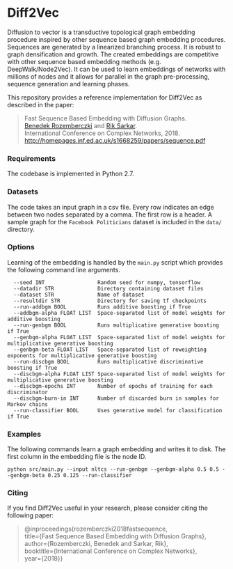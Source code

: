 Diff2Vec
============================================

Diffusion to vector is a transductive topological graph embedding procedure inspired by other sequence based graph embedding procedures. Sequences are generated by a linearized branching process. It is robust to graph densification and growth. The created embeddings are competitive with other sequence based embedding methods (e.g. DeepWalk/Node2Vec). It can be used to learn embeddings of networks with millions of nodes and it allows for parallel in the graph pre-processing, sequence generation and learning phases.

This repository provides a reference implementation for Diff2Vec as described in the paper:<br>
> Fast Sequence Based Embedding with Diffusion Graphs.<br>
> [Benedek Rozemberczki](http://homepages.inf.ed.ac.uk/s1668259/) and  [Rik Sarkar](https://homepages.inf.ed.ac.uk/rsarkar/).<br>
> International Conference on Complex Networks, 2018.<br>
> http://homepages.inf.ed.ac.uk/s1668259/papers/sequence.pdf


### Requirements

The codebase is implemented in Python 2.7.

### Datasets

The code takes an input graph in a csv file. Every row indicates an edge between two nodes separated by a comma. The first row is a header. A sample graph for the `Facebook Politicians` dataset is included in the  `data/` directory.

### Options

Learning of the embedding is handled by the `main.py` script which provides the following command line arguments.

```
  --seed INT                 Random seed for numpy, tensorflow
  --datadir STR              Directory containing dataset files
  --dataset STR              Name of dataset
  --resultdir STR            Directory for saving tf checkpoints
  --run-addbgm BOOL          Runs additive boosting if True
  --addbgm-alpha FLOAT LIST  Space-separated list of model weights for additive boosting
  --run-genbgm BOOL          Runs multiplicative generative boosting if True
  --genbgm-alpha FLOAT LIST  Space-separated list of model weights for multiplicative generative boosting
  --genbgm-beta FLOAT LIST   Space-separated list of reweighting exponents for multiplicative generative boosting
  --run-discbgm BOOL         Runs multiplicative discriminative boosting if True
  --discbgm-alpha FLOAT LIST Space-separated list of model weights for multiplicative generative boosting
  --discbgm-epochs INT       Number of epochs of training for each discriminator
  --discbgm-burn-in INT      Number of discarded burn in samples for Markov chains
  --run-classifier BOOL      Uses generative model for classification if True
```

### Examples

The following commands learn a graph embedding and writes it to disk. The first column in the embedding file is the node ID.

```
python src/main.py --input nltcs --run-genbgm --genbgm-alpha 0.5 0.5 --genbgm-beta 0.25 0.125 --run-classifier
```

### Citing

If you find Diff2Vec useful in your research, please consider citing the following paper:

>@inproceedings{rozemberczki2018fastsequence,  
  title={Fast Sequence Based Embedding with Diffusion Graphs},  
  author={Rozemberczki, Benedek and Sarkar, Rik},  
  booktitle={International Conference on Complex Networks},  
  year={2018}}
